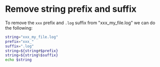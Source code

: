 # Remove string prefix and suffix

To remove the `xxx` prefix and `.log` suffix from "xxx_my_file.log"
we can do the following:

```bash
string="xxx_my_file.log"
prefix="xxx_"
suffix=".log"
string=${string#$prefix}
string=${string%$suffix}
echo $string
```
